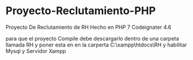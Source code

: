 # Proyecto-Reclutamiento-PHP
Proyecto De Reclutamiento de RH 
Hecho en PHP 7 Codeignater 4.6

para que el proyecto Compile debe descargarlo dentro de una carpeta llamada RH y poner esta en en la carperta C:\xampp\htdocs\RH y habilitar Mysql y Servidor Xampp
